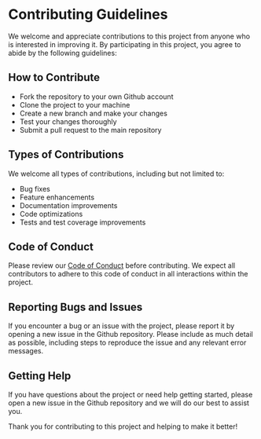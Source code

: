 # Contributing Guidelines

We welcome and appreciate contributions to this project from anyone who is interested in improving it. By participating in this project, you agree to abide by the following guidelines:

## How to Contribute

- Fork the repository to your own Github account
- Clone the project to your machine
- Create a new branch and make your changes
- Test your changes thoroughly
- Submit a pull request to the main repository

## Types of Contributions

We welcome all types of contributions, including but not limited to:

- Bug fixes
- Feature enhancements
- Documentation improvements
- Code optimizations
- Tests and test coverage improvements

## Code of Conduct

Please review our [Code of Conduct](CODE_OF_CONDUCT.md) before contributing. We expect all contributors to adhere to this code of conduct in all interactions within the project.

## Reporting Bugs and Issues

If you encounter a bug or an issue with the project, please report it by opening a new issue in the Github repository. Please include as much detail as possible, including steps to reproduce the issue and any relevant error messages.

## Getting Help

If you have questions about the project or need help getting started, please open a new issue in the Github repository and we will do our best to assist you.

Thank you for contributing to this project and helping to make it better!

